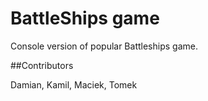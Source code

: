 # BattleShips game

Console version of popular Battleships game.

##Contributors

Damian,
Kamil,
Maciek,
Tomek